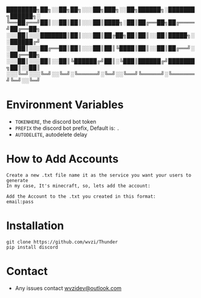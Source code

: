 ████████╗██╗░░██╗██╗░░░██╗███╗░░██╗██████╗░███████╗██████╗░
╚══██╔══╝██║░░██║██║░░░██║████╗░██║██╔══██╗██╔════╝██╔══██╗
░░░██║░░░███████║██║░░░██║██╔██╗██║██║░░██║█████╗░░██████╔╝
░░░██║░░░██╔══██║██║░░░██║██║╚████║██║░░██║██╔══╝░░██╔══██╗
░░░██║░░░██║░░██║╚██████╔╝██║░╚███║██████╔╝███████╗██║░░██║
░░░╚═╝░░░╚═╝░░╚═╝░╚═════╝░╚═╝░░╚══╝╚═════╝░╚══════╝╚═╝░░╚═╝

# Environment Variables

- `TOKENHERE`, the discord bot token
- `PREFIX` the discord bot prefix, Default is: `.`
- `AUTODELETE`, autodelete delay

# How to Add Accounts
```
Create a new .txt file name it as the service you want your users to generate
In my case, It's minecraft, so, lets add the account:

Add the Account to the .txt you created in this format:
email:pass
```

# Installation

```
git clone https://github.com/wvzi/Thunder
pip install discord
```

# Contact
- Any issues contact wvzidev@outlook.com



